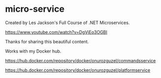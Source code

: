 # micro-service
Created by Les Jackson's Full Course of .NET Microservices.

https://www.youtube.com/watch?v=DgVjEo3OGBI

Thanks for sharing this beautiful content.

Works with my Docker hub.

https://hub.docker.com/repository/docker/onurozguzel/commandsservice

https://hub.docker.com/repository/docker/onurozguzel/platformservice
